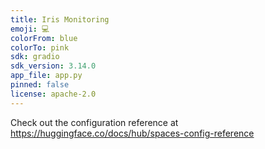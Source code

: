 ```yaml
---
title: Iris Monitoring
emoji: 💻
colorFrom: blue
colorTo: pink
sdk: gradio
sdk_version: 3.14.0
app_file: app.py
pinned: false
license: apache-2.0
---
```


Check out the configuration reference at <https://huggingface.co/docs/hub/spaces-config-reference>
